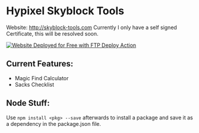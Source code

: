 # Hypixel Skyblock Tools
Website: http://skyblock-tools.com
Currently I only have a self signed Certificate, this will be resolved soon.

[<img alt="Website Deployed for Free with FTP Deploy Action" src="https://img.shields.io/badge/Website deployed for free with-FTP DEPLOY ACTION-%3CCOLOR%3E?style=for-the-badge&color=297FA9">](https://github.com/SamKirkland/FTP-Deploy-Action)

## Current Features:
 - Magic Find Calculator
 - Sacks Checklist

## Node Stuff:
Use `npm install <pkg> --save` afterwards to install a package and save it as a dependency in the package.json file.

